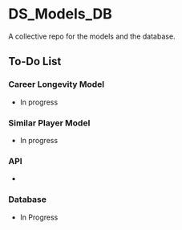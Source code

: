 # DS_Models_DB
A collective repo for the models and the database.

## To-Do List
### Career Longevity Model
  - In progress
  
### Similar Player Model
  - In progress

### API
  -
### Database
  - In Progress

